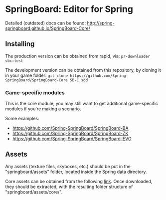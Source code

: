# SpringBoard: Editor for Spring


Detailed (outdated) docs can be found: http://spring-springboard.github.io/SpringBoard-Core/

## Installing
The production version can be obtained from rapid, via:
`pr-downloader sbc:test`

The development version can be obtained from this repository, by cloning it in your game folder:
`git clone https://github.com/Spring-SpringBoard/SpringBoard-Core SB-C.sdd`

### Game-specific modules
This is the core module, you may still want to get additional game-specific modules if you're making a scenario.

Some examples:
- https://github.com/Spring-SpringBoard/SpringBoard-BA
- https://github.com/Spring-SpringBoard/SpringBoard-ZK
- https://github.com/Spring-SpringBoard/SpringBoard-EVO

## Assets

Any assets (texture files, skyboxes, etc.) should be put in the "springboard/assets" folder, located inside the Spring data directory.

Core assets can be obtained from the following [link](https://drive.google.com/file/d/0B9FQjbVMFgL2LTM2Z1VVaGRZRDQ/view?usp=sharing). Once downloaded, they should be extracted, with the resulting folder structure of "springboard/assets/core/".
